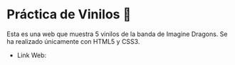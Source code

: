 # Práctica de Vinilos 💽

Esta es una web que muestra 5 vinilos de la banda de Imagine Dragons. Se ha realizado únicamente con HTML5 y CSS3.

- Link Web: 